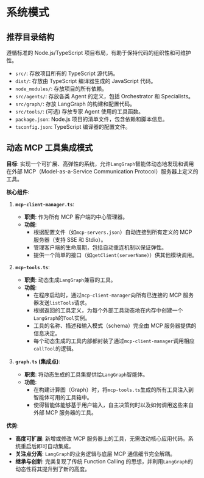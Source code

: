 # 系统模式

## 推荐目录结构

遵循标准的 Node.js/TypeScript 项目布局，有助于保持代码的组织性和可维护性。

-   `src/`: 存放项目所有的 TypeScript 源代码。
-   `dist/`: 存放由 TypeScript 编译器生成的 JavaScript 代码。
-   `node_modules/`: 存放项目的所有依赖。
-   `src/agents/`: 存放各类 Agent 的定义，包括 Orchestrator 和 Specialists。
-   `src/graph/`: 存放 LangGraph 的构建和配置代码。
-   `src/tools/`: (可选) 存放专家 Agent 使用的工具函数。
-   `package.json`: Node.js 项目的清单文件，包含依赖和脚本信息。
-   `tsconfig.json`: TypeScript 编译器的配置文件。

## 动态 MCP 工具集成模式

**目标**: 实现一个可扩展、高弹性的系统，允许`LangGraph`智能体动态地发现和调用在外部 MCP（Model-as-a-Service Communication Protocol）服务器上定义的工具。

**核心组件**:

1.  **`mcp-client-manager.ts`**:

    -   **职责**: 作为所有 MCP 客户端的中心管理器。
    -   **功能**:
        -   根据配置文件（如`mcp-servers.json`）自动连接到所有定义的 MCP 服务器（支持 SSE 和 Stdio）。
        -   管理客户端的生命周期，包括自动重连机制以保证弹性。
        -   提供一个简单的接口（如`getClient(serverName)`）供其他模块调用。

2.  **`mcp-tools.ts`**:

    -   **职责**: 动态生成`LangGraph`兼容的工具。
    -   **功能**:
        -   在程序启动时，通过`mcp-client-manager`向所有已连接的 MCP 服务器发送`listTools`请求。
        -   根据返回的工具定义，为每个外部工具动态地在内存中创建一个`LangGraph`的`Tool`实例。
        -   工具的名称、描述和输入模式（schema）完全由 MCP 服务器提供的信息决定。
        -   每个动态生成的工具内部都封装了通过`mcp-client-manager`调用相应`callTool`的逻辑。

3.  **`graph.ts` (集成点)**:
    -   **职责**: 将动态生成的工具集提供给`LangGraph`智能体。
    -   **功能**:
        -   在构建计算图（Graph）时，将`mcp-tools.ts`生成的所有工具注入到智能体可用的工具箱中。
        -   使得智能体能够基于用户输入，自主决策何时以及如何调用这些来自外部 MCP 服务器的工具。

**优势**:

-   **高度可扩展**: 新增或修改 MCP 服务器上的工具，无需改动核心应用代码。系统重启后即可自动集成。
-   **关注点分离**: `LangGraph`的业务逻辑与底层 MCP 通信细节完全解耦。
-   **继承与创新**: 完美复现了传统 Function Calling 的思想，并利用`LangGraph`的动态性将其提升到了新的高度。

